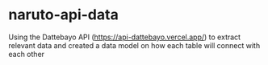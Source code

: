 # naruto-api-data

Using the Dattebayo API (https://api-dattebayo.vercel.app/) to extract relevant data and created a data model on how each table will connect with each other
